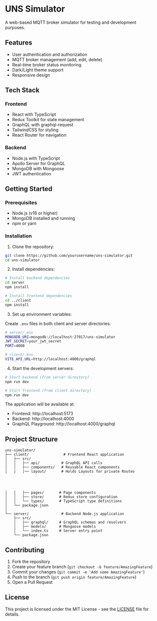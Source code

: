 # UNS Simulator

A web-based MQTT broker simulator for testing and development purposes.

## Features

- User authentication and authorization
- MQTT broker management (add, edit, delete)
- Real-time broker status monitoring
- Dark/Light theme support
- Responsive design

## Tech Stack

### Frontend

- React with TypeScript
- Redux Toolkit for state management
- GraphQL with graphql-request
- TailwindCSS for styling
- React Router for navigation

### Backend

- Node.js with TypeScript
- Apollo Server for GraphQL
- MongoDB with Mongoose
- JWT authentication

## Getting Started

### Prerequisites

- Node.js (v16 or higher)
- MongoDB installed and running
- npm or yarn

### Installation

1. Clone the repository:

```bash
git clone https://github.com/yourusername/uns-simulator.git
cd uns-simulator
```

2. Install dependencies:

```bash
# Install backend dependencies
cd server
npm install

# Install frontend dependencies
cd ../client
npm install
```

3. Set up environment variables:

Create `.env` files in both client and server directories:

```bash
# server/.env
MONGODB_URI=mongodb://localhost:27017/uns-simulator
JWT_SECRET=your_jwt_secret
PORT=4000

# client/.env
VITE_API_URL=http://localhost:4000/graphql
```

4. Start the development servers:

```bash
# Start backend (from server directory)
npm run dev

# Start frontend (from client directory)
npm run dev
```

The application will be available at:

- Frontend: http://localhost:5173
- Backend: http://localhost:4000
- GraphQL Playground: http://localhost:4000/graphql

## Project Structure

```
uns-simulator/
├── client/                # Frontend React application
│   ├── src/
│   │   ├── api/          # GraphQL API calls
│   │   ├── components/   # Reusable React components
|   |   |── layout/       # Holds Layouts for private Routes




│   │   ├── pages/       # Page components
│   │   ├── store/       # Redux store configuration
│   │   └── types/       # TypeScript type definitions
│   └── package.json
│
└── server/               # Backend Node.js application
    ├── src/
    │   ├── graphql/     # GraphQL schemas and resolvers
    │   ├── models/      # Mongoose models
    │   └── index.ts     # Server entry point
    └── package.json
```

## Contributing

1. Fork the repository
2. Create your feature branch (`git checkout -b feature/AmazingFeature`)
3. Commit your changes (`git commit -m 'Add some AmazingFeature'`)
4. Push to the branch (`git push origin feature/AmazingFeature`)
5. Open a Pull Request

## License

This project is licensed under the MIT License - see the [LICENSE](LICENSE) file for details.
